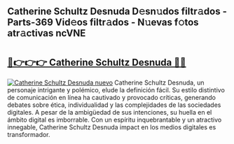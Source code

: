 ## Catherine Schultz Desnuda D𝚎sn𝚞dos filtr𝚊dos - Parts-369 Vid𝚎os filtr𝚊dos - N𝚞evas f𝚘tos atr𝚊ctivas ncVNE

# <h2><a href="http://mb4c49h.tromn.icu/?c=Catherine+Schultz+Desnuda">🔗👉👉👉 Catherine Schultz Desnuda 🔗🔗</a></h2>

[![Catherine Schultz Desnuda nuevo](https://i.imgur.com/pEAQMta.gif)](http://mb4c49h.tromn.icu/?c=Catherine+Schultz+Desnuda)
Catherine Schultz Desnuda, un personaje intrigante y polémico, elude la definición fácil. Su estilo distintivo de comunicación en línea ha cautivado y provocado críticas, generando debates sobre ética, individualidad y las complejidades de las sociedades digitales. A pesar de la ambigüedad de sus intenciones, su huella en el ámbito digital es imborrable. Con un espíritu inquebrantable y un atractivo innegable, Catherine Schultz Desnuda impact en los medios digitales es transformador.
